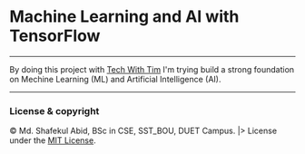 # Machine Learning and AI with TensorFlow
_____________________________________________________
By doing this project with [Tech With Tim](https://www.youtube.com/channel/UC4JX40jDee_tINbkjycV4Sg/featured) I'm trying build a strong foundation on Mechine Learning (ML) and Artificial Intelligence (AI).
_________________________________________________
### License & copyright
© Md. Shafekul Abid, BSc in CSE, SST_BOU, DUET Campus. |> License under the [MIT License](LICENSE).
